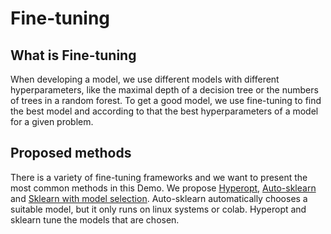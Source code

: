 # Fine-tuning
## What is Fine-tuning

When developing a model, we use different models with different hyperparameters, like the maximal depth of a decision tree or the numbers of trees in a random forest. To get a good model, we use fine-tuning to find the best model and according to that the best hyperparameters of a model for a given problem.

## Proposed methods
There is a variety of fine-tuning frameworks and we want to present the most common methods in this Demo. We propose [Hyperopt](http://hyperopt.github.io/hyperopt/), [Auto-sklearn](https://automl.github.io/auto-sklearn/master/) and [Sklearn with model selection](https://scikit-learn.org/stable/modules/classes.html#module-sklearn.model_selection). Auto-sklearn automatically chooses a suitable model, but it only runs on linux systems or colab. Hyperopt and sklearn tune the models that are chosen.
